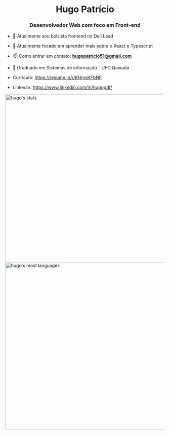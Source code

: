 <h1 align="center"> Hugo Patrício </h1>
<h3 align="center">Desenvolvedor Web com foco em Front-end</h3>

- 🔭 Atualmente sou bolsista frontend no Dell Lead

- 🌱 Atualmente focado em aprender mais sobre o React e Typescript

- 📫 Como entrar em contato: **hugopatricio51@gmail.com**

- 🔭 Graduado em Sistemas de informação - UFC Quixadá

- Curriculo: https://resume.io/r/KHmsKFbNF

- Linkedin: https://www.linkedin.com/in/hugopdf/

<p align="left">
<img width="530em" src="https://github-readme-stats-git-masterrstaa-rickstaa.vercel.app/api?username=HugoPDF5&show_icons=true&theme=vision-friendly-dark" alt="hugo's stats"/>
<img width="530em" src="https://github-readme-stats-git-masterrstaa-rickstaa.vercel.app/api/top-langs/?username=HugoPDF5&layout=compact&theme=vision-friendly-dark" alt="hugo's most languages"/>
</p>

